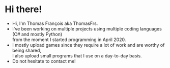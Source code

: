 # Hi there!
- Hi, I'm Thomas François aka ThomasFrs.
- I've been working on multiple projects using multiple coding languages (C# and mostly Python)\
from the moment I started programming in April 2020.
- I mostly upload games since they require a lot of work and are worthy of being shared,\
I also upload small programs that I use on a day-to-day basis.
- Do not hesitate to contact me!

<!---
ThomasFrs/ThomasFrs is a ✨ special ✨ repository because its `README.md` (this file) appears on your GitHub profile.
You can click the Preview link to take a look at your changes.
--->

